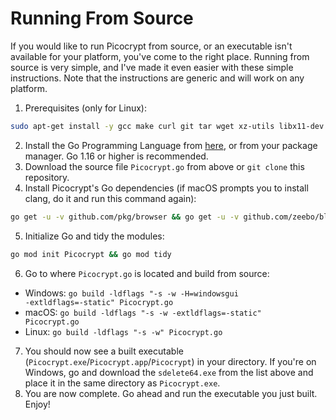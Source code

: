 # Running From Source
If you would like to run Picocrypt from source, or an executable isn't available for your platform, you've come to the right place. Running from source is very simple, and I've made it even easier with these simple instructions. Note that the instructions are generic and will work on any platform.

1. Prerequisites (only for Linux):
```bash
sudo apt-get install -y gcc make curl git tar wget xz-utils libx11-dev libxcursor-dev libxrandr-dev libxinerama-dev libxi-dev libgl1-mesa-dev libxxf86vm-dev libgtk-3-dev xdg-utils && sudo apt-get install -y libglx-dev || echo "" && sudo apt-get install -y xclip || sudo apt-get install xsel
```
2. Install the Go Programming Language from <a href="https://golang.org/dl">here</a>, or from your package manager. Go 1.16 or higher is recommended.
3. Download the source file `Picocrypt.go` from above or `git clone` this repository.
4. Install Picocrypt's Go dependencies (if macOS prompts you to install clang, do it and run this command again):
```bash
go get -u -v github.com/pkg/browser && go get -u -v github.com/zeebo/blake3 && go get -u -v golang.org/x/crypto/sha3 && go get -u -v golang.org/x/crypto/argon2 && go get -u -v github.com/AllenDang/giu && go get -u -v github.com/OpenDiablo2/dialog && go get -u -v golang.org/x/crypto/blake2b && go get -u -v golang.org/x/crypto/blake2s && go get -u -v github.com/atotto/clipboard && go get -u -v github.com/klauspost/reedsolomon && go get -u -v golang.org/x/crypto/chacha20poly1305 && go get -u -v github.com/HACKERALERT/Picocypher/monocypher
```
5. Initialize Go and tidy the modules:
```bash
go mod init Picocrypt && go mod tidy
```
6. Go to where `Picocrypt.go` is located and build from source:
- Windows: <code>go build -ldflags "-s -w -H=windowsgui -extldflags=-static" Picocrypt.go</code>
- macOS: <code>go build -ldflags "-s -w -extldflags=-static" Picocrypt.go</code>
- Linux: <code>go build -ldflags "-s -w" Picocrypt.go</code>

7. You should now see a built executable (`Picocrypt.exe`/`Picocrypt.app`/`Picocrypt`) in your directory. If you're on Windows, go and download the `sdelete64.exe` from the list above and place it in the same directory as `Picocrypt.exe`.
8. You are now complete. Go ahead and run the executable you just built. Enjoy!
